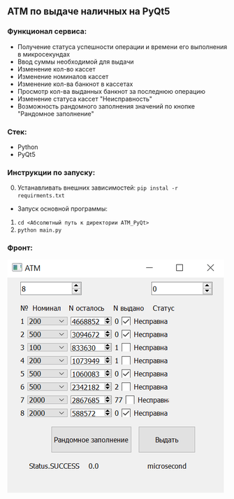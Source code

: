## ATM по выдаче наличных на PyQt5

### Функционал сервиса:
- Получение статуса успешности операции и времени его выполнения в микросекундах
- Ввод суммы необходимой для выдачи
- Изменение кол-во кассет
- Изменение номиналов кассет
- Изменение кол-ва банкнот в кассетах
- Просмотр кол-ва выданных банкнот за последнюю операцию
- Изменение статуса кассет "Неисправность"
- Возможность рандомного заполнения значений по кнопке "Рандомное заполнение"

### Стек:
- Python
- PyQt5

### Инструкции по запуску:
0. Устанавливать внешних зависимостей:
`pip instal -r requirments.txt`

- Запуск основной программы: 
1. `cd <Абсолютный путь к директории ATM_PyQt>`
2. `python main.py`

### Фронт:
![front.png](static%2Ffront.png)

